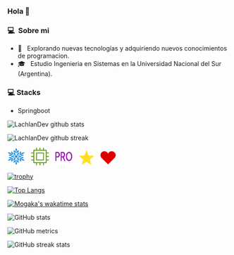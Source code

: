 ### Hola 👋

### 💻 &nbsp;Sobre mi

- 🤔 &nbsp; Explorando nuevas tecnologías y adquiriendo nuevos conocimientos de programacion.
- 🎓 &nbsp; Estudio Ingenieria en Sistemas en la Universidad Nacional del Sur (Argentina).

### 💻 Stacks

- Springboot

![LachlanDev github stats](https://github-readme-stats.vercel.app/api?username=LachlanDev&show_icons=true&theme=radical&count_private=true&include_all_commits=true)

![LachlanDev github streak](https://github-readme-streak-stats.herokuapp.com/?user=LachlanDev&theme=radical&include_all_commits=true&count_private=true)

<a href='https://archiveprogram.github.com/'><img src='https://raw.githubusercontent.com/acervenky/animated-github-badges/master/assets/acbadge.gif' width='40' height='40'></a> <a href='https://docs.github.com/en/developers'><img src='https://raw.githubusercontent.com/acervenky/animated-github-badges/master/assets/devbadge.gif' width='40' height='40'></a> <a href='https://github.com/pricing'><img src='https://raw.githubusercontent.com/acervenky/animated-github-badges/master/assets/pro.gif' width='40' height='40'></a> <a href='https://stars.github.com/'><img src='https://raw.githubusercontent.com/acervenky/animated-github-badges/master/assets/starbadge.gif' width='35' height='35'></a> <a href='https://docs.github.com/en/github/supporting-the-open-source-community-with-github-sponsors'><img src='https://raw.githubusercontent.com/acervenky/animated-github-badges/master/assets/sponsorbadge.gif' width='35' height='35'></a> 

[![trophy](https://github-profile-trophy.vercel.app/?username=joacibb)](https://github.com/ryo-ma/github-profile-trophy)

[![Top Langs](https://github-readme-stats.vercel.app/api/top-langs/?username=Mogakamo)](https://github.com/joacibb/github-readme-stats)

[![Mogaka's wakatime stats](https://github-readme-stats.vercel.app/api/wakatime?username=joacibb)](https://github.com/joacibb/github-readme-stats)

![GitHub stats](https://github-readme-stats.vercel.app/api?username=joacibb&show_icons=true&count_private=true&theme=tokyonight)

![GitHub metrics](https://metrics.lecoq.io/joacibb)  

![GitHub streak stats](https://github-readme-streak-stats.herokuapp.com/?user=joacibb)  

